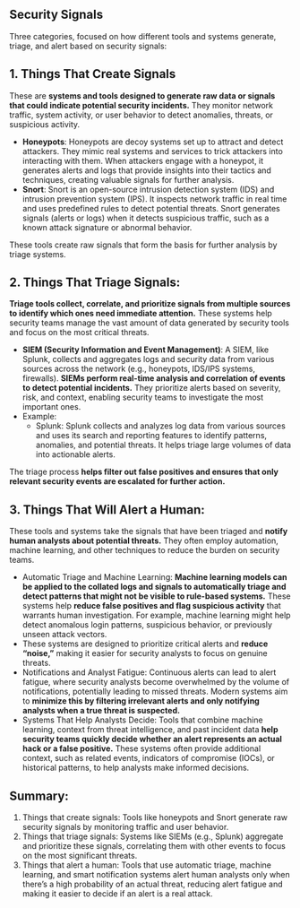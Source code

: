 ## Security Signals
Three categories, focused on how different tools and systems generate, triage, and alert based on security signals:

## 1. Things That Create Signals
These are **systems and tools designed to generate raw data or signals that could indicate potential security incidents.** They monitor network traffic, system activity, or user behavior to detect anomalies, threats, or suspicious activity.

  - **Honeypots**: Honeypots are decoy systems set up to attract and detect attackers. They mimic real systems and services to trick attackers into interacting with them. When attackers engage with a honeypot, it generates alerts and logs that provide insights into their tactics and techniques, creating valuable signals for further analysis.
  - **Snort**: Snort is an open-source intrusion detection system (IDS) and intrusion prevention system (IPS). It inspects network traffic in real time and uses predefined rules to detect potential threats. Snort generates signals (alerts or logs) when it detects suspicious traffic, such as a known attack signature or abnormal behavior.

These tools create raw signals that form the basis for further analysis by triage systems.

## 2. Things That Triage Signals:
**Triage tools collect, correlate, and prioritize signals from multiple sources to identify which ones need immediate attention.** These systems help security teams manage the vast amount of data generated by security tools and focus on the most critical threats.

  - **SIEM (Security Information and Event Management)**: A SIEM, like Splunk, collects and aggregates logs and security data from various sources across the network (e.g., honeypots, IDS/IPS systems, firewalls). **SIEMs perform real-time analysis and correlation of events to detect potential incidents.** They prioritize alerts based on severity, risk, and context, enabling security teams to investigate the most important ones.
  - Example:
    - Splunk: Splunk collects and analyzes log data from various sources and uses its search and reporting features to identify patterns, anomalies, and potential threats. It helps triage large volumes of data into actionable alerts.

The triage process **helps filter out false positives and ensures that only relevant security events are escalated for further action.**

## 3. Things That Will Alert a Human:
These tools and systems take the signals that have been triaged and **notify human analysts about potential threats.** They often employ automation, machine learning, and other techniques to reduce the burden on security teams.

  - Automatic Triage and Machine Learning: **Machine learning models can be applied to the collated logs and signals to automatically triage and detect patterns that might not be visible to rule-based systems.** These systems help **reduce false positives and flag suspicious activity** that warrants human investigation. For example, machine learning might help detect anomalous login patterns, suspicious behavior, or previously unseen attack vectors.
  - These systems are designed to prioritize critical alerts and **reduce “noise,”** making it easier for security analysts to focus on genuine threats.
  - Notifications and Analyst Fatigue: Continuous alerts can lead to alert fatigue, where security analysts become overwhelmed by the volume of notifications, potentially leading to missed threats. Modern systems aim to **minimize this by filtering irrelevant alerts and only notifying analysts when a true threat is suspected.**
  - Systems That Help Analysts Decide: Tools that combine machine learning, context from threat intelligence, and past incident data **help security teams quickly decide whether an alert represents an actual hack or a false positive.** These systems often provide additional context, such as related events, indicators of compromise (IOCs), or historical patterns, to help analysts make informed decisions.

## Summary:
1. Things that create signals: Tools like honeypots and Snort generate raw security signals by monitoring traffic and user behavior.
2. Things that triage signals: Systems like SIEMs (e.g., Splunk) aggregate and prioritize these signals, correlating them with other events to focus on the most significant threats.
3. Things that alert a human: Tools that use automatic triage, machine learning, and smart notification systems alert human analysts only when there’s a high probability of an actual threat, reducing alert fatigue and making it easier to decide if an alert is a real attack.
